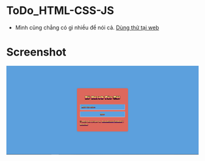 # ToDo_HTML-CSS-JS
* Mình cũng chẳng có gì nhiều để nói cả. [Dùng thử tại web](https://kudovisual.github.io/tools/play/ToDo)
# Screenshot
![screenshot](./assets/screenshot.png)